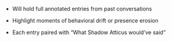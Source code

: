 - Will hold full annotated entries from past conversations
    
- Highlight moments of behavioral drift or presence erosion
    
- Each entry paired with “What Shadow Atticus would’ve said”